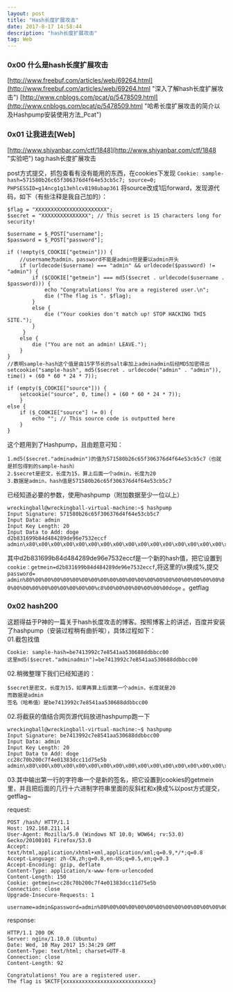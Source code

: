 ```yaml
---
layout: post
title: "Hash长度扩展攻击"
date: 2017-8-17 14:58:44
description: "hash长度扩展攻击"
tag: Web
---
```

### 0x00 什么是hash长度扩展攻击
[http://www.freebuf.com/articles/web/69264.html](http://www.freebuf.com/articles/web/69264.html "深入了解hash长度扩展攻击")
[http://www.cnblogs.com/pcat/p/5478509.html](http://www.cnblogs.com/pcat/p/5478509.html "哈希长度扩展攻击的简介以及Hashpump安装使用方法_Pcat")
### 0x01 让我进去[Web]
[http://www.shiyanbar.com/ctf/1848](http://www.shiyanbar.com/ctf/1848 "实验吧")
tag:hash长度扩展攻击

post方式提交，抓包查看有没有能用的东西，在cookies下发现
`Cookie: sample-hash=571580b26c65f306376d4f64e53cb5c7; source=0; PHPSESSID=g14ncg1g13ehlcv8198ubap361`
将source改成1后forward，发现源代码，如下（有些注释是我自己加的）：

    $flag = "XXXXXXXXXXXXXXXXXXXXXXX"; 
    $secret = "XXXXXXXXXXXXXXX"; // This secret is 15 characters long for security!
     
    $username = $_POST["username"]; 
    $password = $_POST["password"]; 
    
    if (!empty($_COOKIE["getmein"])) {
		//username为admin，password不能是admin但是要以admin开头
    	if (urldecode($username) === "admin" && urldecode($password) != "admin") {
    		if ($COOKIE["getmein"] === md5($secret . urldecode($username . $password))) { 
    			echo "Congratulations! You are a registered user.\n"; 
    			die ("The flag is ". $flag); 
    		} 
    		else { 
    			die ("Your cookies don't match up! STOP HACKING THIS SITE."); 
    		}
    	 } 
    	else { 
    		die ("You are not an admin! LEAVE."); 
    	} 
    } 
    //表明sample-hash这个值是由15字节长的salt串加上adminadmin后经MD5加密得出
    setcookie("sample-hash", md5($secret . urldecode("admin" . "admin")), time() + (60 * 60 * 24 * 7));
    
    if (empty($_COOKIE["source"])) { 
    	setcookie("source", 0, time() + (60 * 60 * 24 * 7)); 
    	} 
    else { 
    	if ($_COOKIE["source"] != 0) { 
    		echo ""; // This source code is outputted here 
    	} 
    }
    
这个题用到了Hashpump，且由题意可知：

	1.md5($secret."adminadmin")的值为571580b26c65f306376d4f64e53cb5c7（也就是抓包得到的sample-hash）
	2.$secret是密文，长度为15，算上后面一个admin，长度为20
	3.数据是admin，hash值是571580b26c65f306376d4f64e53cb5c7

已经知道必要的参数，使用hashpump（附加数据至少一位以上）

    wreckingball@wreckingball-virtual-machine:~$ hashpump
    Input Signature: 571580b26c65f306376d4f64e53cb5c7
    Input Data: admin
    Input Key Length: 20
    Input Data to Add: doge
    d2b831699b84d484289de96e7532eccf
    admin\x80\x00\x00\x00\x00\x00\x00\x00\x00\x00\x00\x00\x00\x00\x00\x00\x00\x00\x00\x00\x00\x00\x00\x00\x00\x00\x00\x00\x00\x00\x00\xc8\x00\x00\x00\x00\x00\x00\x00doge
其中d2b831699b84d484289de96e7532eccf是一个新的hash值，把它设置到`cookie：getmein=d2b831699b84d484289de96e7532eccf`,将这里的\x换成%,提交`password= admin%80%00%00%00%00%00%00%00%00%00%00%00%00%00%00%00%00%00%00%00%00%00%00%00%00%00%00%00%00%00%00%c8%00%00%00%00%00%00%00doge` 。getflag  

### 0x02 hash200    
这题得益于P神的一篇关于hash长度攻击的博客。按照博客上的讲述，百度并安装了hashpump（安装过程稍有曲折唉），具体过程如下：  
01.截包找值         

```
Cookie: sample-hash=be7413992c7e8541aa530688ddbbcc00    
这里md5($secret."adminadmin")=be7413992c7e8541aa530688ddbbcc00
```

02.稍微整理下我们已经知道的：

```
$secret是密文，长度为15，如果再算上后面第一个admin，长度就是20
而数据是admin
签名（哈希值）是be7413992c7e8541aa530688ddbbcc00
```
  
02.将截获的值结合网页源代码放进hashpump跑一下   

```
wreckingball@wreckingball-virtual-machine:~$ hashpump
Input Signature: be7413992c7e8541aa530688ddbbcc00
Input Data: admin
Input Key Length: 20
Input Data to Add: doge
cc28c70b200c7f4e01383dcc11d75e5b
admin\x80\x00\x00\x00\x00\x00\x00\x00\x00\x00\x00\x00\x00\x00\x00\x00\x00\x00\x00\x00\x00\x00\x00\x00\x00\x00\x00\x00\x00\x00\x00\xc8\x00\x00\x00\x00\x00\x00\x00doge
```

03.其中输出第一行的字符串一个是新的签名，把它设置到cookies的getmein里，并且把后面的几行十六进制字符串里面的反斜杠和x换成%以post方式提交，getflag~  

request:    
```
POST /hash/ HTTP/1.1
Host: 192.168.211.14
User-Agent: Mozilla/5.0 (Windows NT 10.0; WOW64; rv:53.0) Gecko/20100101 Firefox/53.0
Accept: text/html,application/xhtml+xml,application/xml;q=0.9,*/*;q=0.8
Accept-Language: zh-CN,zh;q=0.8,en-US;q=0.5,en;q=0.3
Accept-Encoding: gzip, deflate
Content-Type: application/x-www-form-urlencoded
Content-Length: 150
Cookie: getmein=cc28c70b200c7f4e01383dcc11d75e5b
Connection: close
Upgrade-Insecure-Requests: 1

username=admin&password=admin%80%00%00%00%00%00%00%00%00%00%00%00%00%00%00%00%00%00%00%00%00%00%00%00%00%00%00%00%00%00%00%c8%00%00%00%00%00%00%00doge
```
 
 
response:   
```
HTTP/1.1 200 OK
Server: nginx/1.10.0 (Ubuntu)
Date: Wed, 10 May 2017 15:34:29 GMT
Content-Type: text/html; charset=UTF-8
Connection: close
Content-Length: 92

Congratulations! You are a registered user.
The flag is SKCTF{xxxxxxxxxxxxxxxxxxxxxxxxxxxxx}
```